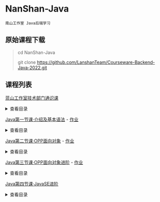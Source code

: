 # NanShan-Java

    南山工作室 Java后端学习



## 原始课程下载

> cd NanShan-Java
> 
> git clone https://github.com/LanshanTeam/Courseware-Backend-Java-2022.git



## 课程列表

[蓝山工作室技术部门通识课](./docs/00_class.md)

<details><summary>查看目录</summary>

- 编程软件
  - VSCode
    - 介绍
    - 安装
    - 插件
    - 快速添加标签
  - JetBrains
    - 介绍
    - 安装
- Git
  - Git是什么？
  - 什么是版本控制系统？
  - 什么是分布式？
  - 使用
    - 基本配置
    - 基本操作
    - 分支管理
    - 远程仓库
    - 标签管理
- Typora
  - 什么是markdown？
  - 什么地方会用到markdown？
  - 什么是Typora？
  - 功能
  - 实时预览
  - 数学公式支持
  - 代码高亮
  - 表格
  - 文件系统
  - 支持HTML标签
  - 流程图
  - 大纲视图

</details>

[Java第一节课·介绍及基本语法](./docs/01_class.md) - [作业](./homework/lesson_01/README.md)

<details><summary>查看目录</summary>

 - JAVA的由来----要不要干一杯95年的咖啡
 - Java的优势
   - 更强大的生态 
   - 一次编译，处处运行 
   - 完全面向对象 
   - 完美的垃圾回收机制 
   - 健壮、防患于未然 
   - 具有多线程处理能力 
   - 具有较高的安全性
 - JDK,SDK,Jar,JVM,JRE
 - 基本数据类型
 - 常见关键字
 - 继承
 - 权限修饰符
 - Java语法基础
   - 常见的运算 
   - 加减乘除以及位运算
   - 判断语句
   - 循环语句
   - 三目运算符
 - 数组

</details>

[Java第二节课·OPP面向对象](./docs/02_class.md) - [作业](./homework/lesson_02/README.md)

<details><summary>查看目录</summary>

- 面向对象概念
- 类与对象
  - 类与对象概念
  - 类的与对象创建
    - 类的创建
    - 方法创建与使用
    - 方法的定义
    - 关于return关键字，我们还需要进行进一步的介绍。
    - 构造方法
    - this关键字
    - 对象的创建与使用
    - 对象的创建
- 封装、继承和多态
  - 类的封装
  - 类的继承
    - 方法的重写
    - final关键字
    - 抽象
    - 抽象类
    - 抽象方法
    - 抽象类总结规定
    - 方法的重载
  - 多态
    - 概念和特点
    - 实现多态
    - 实现条件
    - 实例
    - 向上转型
    - 向下转型
    - instanceof 运算符
</details>




[Java第三节课·OPP面向对象进阶](./docs/03_class.md) - [作业](./homework/lesson_03/README.md)

<details><summary>查看目录</summary>

- final和static关键字 
  - final关键字
    - final的主要用法：
    - 使用final关键字所能带来的好处：
  - 静态static关键字
  - 静态代码块
    - 使用static关键字的好处：
- 抽象类
  - 抽象方法
  - 抽象类与普通的类的不同：
- 接口 - Interface
  - 接口的定义以及实现：
  - 接口回调:
  - Lambda表达式
  - 抽象类和接口的比较： 
- 内部类
  - Java中内部类的分类：
    - 1.成员内部类
    - 2.局部内部类（包含匿名内部类）

</details>
  
[Java第四节课·JavaSE进阶](./docs/04_class.md)

<details><summary>查看目录</summary>


- 异常处理
- IO流
- 泛型T\R
- 线程
- 反射

</details>






